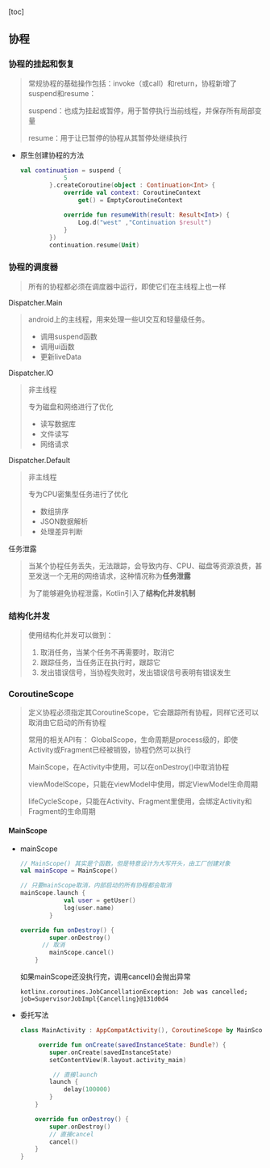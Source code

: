 [toc]

## 协程

### 协程的挂起和恢复

> 常规协程的基础操作包括：invoke（或call）和return，协程新增了suspend和resume：
>
> suspend：也成为挂起或暂停，用于暂停执行当前线程，并保存所有局部变量
>
> resume：用于让已暂停的协程从其暂停处继续执行

- 原生创建协程的方法

  ```kotlin
  val continuation = suspend {
              5
          }.createCoroutine(object : Continuation<Int> {
              override val context: CoroutineContext
                  get() = EmptyCoroutineContext
  
              override fun resumeWith(result: Result<Int>) {
                  Log.d("west" ,"Continuation $result")
              }
          })
          continuation.resume(Unit)
  ```

### 协程的调度器

> 所有的协程都必须在调度器中运行，即使它们在主线程上也一样

Dispatcher.Main

> android上的主线程，用来处理一些UI交互和轻量级任务。
>
> - 调用suspend函数
> - 调用ui函数
> - 更新liveData

Dispatcher.IO

> 非主线程
>
> 专为磁盘和网络进行了优化
>
> - 读写数据库
> - 文件读写
> - 网络请求

Dispatcher.Default

> 非主线程
>
> 专为CPU密集型任务进行了优化
>
> - 数组排序
> - JSON数据解析
> - 处理差异判断

任务泄露

> 当某个协程任务丢失，无法跟踪，会导致内存、CPU、磁盘等资源浪费，甚至发送一个无用的网络请求，这种情况称为**任务泄露**
>
> 为了能够避免协程泄露，Kotlin引入了**结构化并发机制**

### 结构化并发

> 使用结构化并发可以做到：
>
> 1. 取消任务，当某个任务不再需要时，取消它
> 2. 跟踪任务，当任务正在执行时，跟踪它
> 3. 发出错误信号，当协程失败时，发出错误信号表明有错误发生

### CoroutineScope

> 定义协程必须指定其CoroutineScope，它会跟踪所有协程，同样它还可以取消由它启动的所有协程
>
> 常用的相关API有：
> GlobalScope，生命周期是process级的，即使Activity或Fragment已经被销毁，协程仍然可以执行
>
> MainScope，在Activity中使用，可以在onDestroy()中取消协程
>
> viewModelScope，只能在viewModel中使用，绑定ViewModel生命周期
>
> lifeCycleScope，只能在Activity、Fragment里使用，会绑定Activity和Fragment的生命周期

#### MainScope

- mainScope

  ```kotlin
  // MainScope() 其实是个函数，但是特意设计为大写开头，由工厂创建对象
  val mainScope = MainScope()
  
  // 只要mainScope取消，内部启动的所有协程都会取消
  mainScope.launch {
              val user = getUser()
              log(user.name)
          }
  
  override fun onDestroy() {
          super.onDestroy()
      	// 取消
          mainScope.cancel()
      }
  ```

  如果mainScope还没执行完，调用cancel()会抛出异常

  ```
  kotlinx.coroutines.JobCancellationException: Job was cancelled; job=SupervisorJobImpl{Cancelling}@131d0d4
  ```

- 委托写法

  ```kotlin
  class MainActivity : AppCompatActivity(), CoroutineScope by MainScope(){
  
       override fun onCreate(savedInstanceState: Bundle?) {
          super.onCreate(savedInstanceState)
          setContentView(R.layout.activity_main)
  
           // 直接launch
          launch {
              delay(100000)
          }
      }
  
      override fun onDestroy() {
          super.onDestroy()
          // 直接cancel
          cancel()
      }
  }
  ```